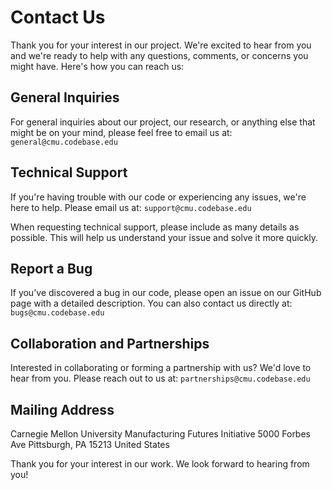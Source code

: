 # Contact Us

Thank you for your interest in our project. We're excited to hear from you and we're ready to help with any questions, comments, or concerns you might have. Here's how you can reach us:

## General Inquiries

For general inquiries about our project, our research, or anything else that might be on your mind, please feel free to email us at: `general@cmu.codebase.edu`

## Technical Support

If you're having trouble with our code or experiencing any issues, we're here to help. Please email us at: `support@cmu.codebase.edu`

When requesting technical support, please include as many details as possible. This will help us understand your issue and solve it more quickly.

## Report a Bug

If you've discovered a bug in our code, please open an issue on our GitHub page with a detailed description. You can also contact us directly at: `bugs@cmu.codebase.edu`

## Collaboration and Partnerships

Interested in collaborating or forming a partnership with us? We'd love to hear from you. Please reach out to us at: `partnerships@cmu.codebase.edu`

## Mailing Address

Carnegie Mellon University
Manufacturing Futures Initiative
5000 Forbes Ave
Pittsburgh, PA 15213
United States

Thank you for your interest in our work. We look forward to hearing from you!
